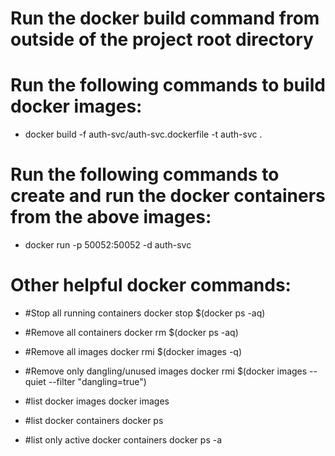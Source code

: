# Run the docker build command from outside of the project root directory

# Run the following commands to build docker images:


* docker build -f auth-svc/auth-svc.dockerfile -t auth-svc .


# Run the following commands to create and run the docker containers from the above images:

* docker run -p 50052:50052 -d auth-svc


# Other helpful docker commands:

* #Stop all running containers
docker stop $(docker ps -aq)

* #Remove all containers
docker rm $(docker ps -aq)

* #Remove all images
docker rmi $(docker images -q)

* #Remove only dangling/unused images
docker rmi $(docker images --quiet --filter "dangling=true")

* #list docker images
docker images

* #list docker containers
docker ps

* #list only active docker containers
docker ps -a